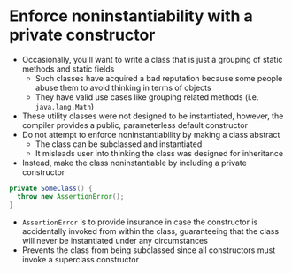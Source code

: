 # Enforce noninstantiability with a private constructor

* Occasionally, you'll want to write a class that is just a grouping of static methods and static fields
  * Such classes have acquired a bad reputation because some people abuse them to avoid thinking in terms of objects
  * They have valid use cases like grouping related methods (i.e. `java.lang.Math`)
* These utility classes were not designed to be instantiated, however, the compiler provides a public, parameterless default constructor
* Do not attempt to enforce noninstantiability by making a class abstract
  * The class can be subclassed and instantiated
  * It misleads user into thinking the class was designed for inheritance
* Instead, make the class noninstantiable by including a private constructor

```java
private SomeClass() {
  throw new AssertionError();
}
```

* `AssertionError` is to provide insurance in case the constructor is accidentally invoked from within the class, guaranteeing that the class will never be instantiated under any circumstances
* Prevents the class from being subclassed since all constructors must invoke a superclass constructor
